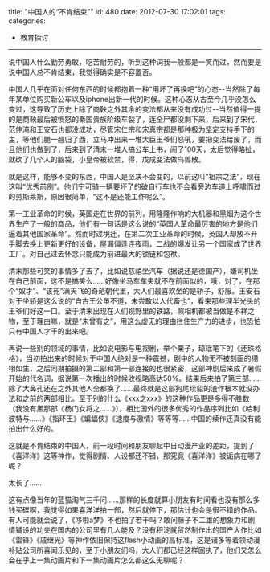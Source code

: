 title: "中国人的“不肯结束”"
id: 480
date: 2012-07-30 17:02:01
tags: 
categories: 
- 教育探讨
---

说中国人什么勤劳勇敢，吃苦耐劳的，听到这种词我一般都是一笑而过，然而要是说中国人总不肯结束，我觉得确实是不容置否。

中国人几乎在面对任何东西的时候都抱着一种“用坏了再换吧”的心态--当然除了每年某单位购买新公车以及iphone出新一代的时候。这种心态从古至今几乎没怎么变过，这导致了历史上除了商鞅之外其余的变法都从来没有成功过--当然值得一提的是商鞅最后被愤怒的秦国贵族阶级车裂了，连全尸都没剩下来，后来到了宋代，范仲淹和王安石也都没成功，尽管宋仁宗和宋真宗都是那种极为坚定支持手下的主，等他们腿一翘归了西，立马冲出来一堆大臣王爷们怒吼，要把变法给废了，而且他们也做到了，后来到了清末一堆人搞公车上书，闹了100天，太后觉得略扯，就砍了几个人的脑袋，小皇帝被软禁，得，戊戌变法做鸟兽散。

就是这样，能够不变的东西，中国人是坚决不会变的，以前这叫“祖宗之法”，现在这叫“优秀前例”。他们宁可骑一辆要坏了的破自行车也不会看旁边车道上呼啸而过的劳斯莱斯，原因很简单，“这不是还能工作呢么”。

第一工业革命的时候，英国走在世界的前列，用隆隆作响的大机器和黑烟为这个世界生产了一般的商品，他们有一句话是这么说的“英国人革命最厉害的地方是他们逼着其他国家革命”。然而时过境迁，在第二次工业革命的时候，英国人却放不开手脚去换上更新更好的设备，屋漏偏逢连夜雨，二战的爆发让另一个国家成了世界工厂。对自己过去怀念只能成为前进最大的锁链和包袱。

清末那些可笑的事情多了去了，比如说慈禧坐汽车（据说还是德国产），嫌司机坐在自己前面，这不是搞笑么……好像坐马车车夫就不在前面似的，哦，对了，在那个“奴才”、“该死”满天飞的奇葩朝代里，大人们最喜欢坐的是轿子，舒服。王安石对于坐轿是这么说的“自古王公虽不道，未尝敢以人代畜也”，看来那些理半光头的王爷们好这一口。至于清末出现在人们视野里的铁路，照相机都被当做是不祥之物，至于理由嘛，就是“未曾有之”，用这么虚无的理由拦住生产力的进步，也恐怕只有中国人才干的出来吧。

再说一些别的领域的事情，比如说电影与电视剧，举个栗子，琼瑶笔下的《还珠格格》，当初拍出来的时候对于中国人绝对是一种震撼，剧中的人物无不被刻画的栩栩如生，之后同期拍摄的第二部和第一部连接的也很紧密，这部神剧后来成了暑假开始的代名词，据说第一次播出的时候收视略高达50%。结果后来拍了第三部……除了大鼻孔还在之外其他人全都换了……最终就是这部狗尾续貂的渣作根本就没办法和之前的两部相比。至于别的什么《xxx之xxx》的这种作品更是多得不胜数（我没有黑那部《杨门女将之……》），相比国外的很多优秀的作品序列比如《哈利波特与……》《指环王》《蝙蝠侠》《速度与激情》等等等……中国的续作还真没有能拍出什么好的。

这就是不肯结束的中国人，前一段时间和朋友聊起中日动漫产业的差距，提到了《喜洋洋》这等神作，觉得剧情、人设都还不错，那究竟《喜洋洋》被诟病在哪了呢？

太长了……

这有点像当年的蓝猫淘气三千问……那样的长度就算小朋友有时间看也没有那么多钱买碟啊，我觉得如果喜洋洋拍一部，然后就停下，那估计也会是很不错的作品。有人可能就会说了，《哆啦a梦》不也拍了若干吗？敢问藤子不二雄的想象力和剧情铺设的功夫在国内的公司里有几人能及？没有积淀就贸然制作出的国产大作比如《雷锋》《戚继光》等神作依旧保持这flash小动画的高标准，这是诸多等着领动漫补贴公司所喜闻乐见的，至于小朋友们吗，大人们都已经这样固执了，他们又怎么会在乎上一集动画片和下一集动画片怎么都这么无聊呢？